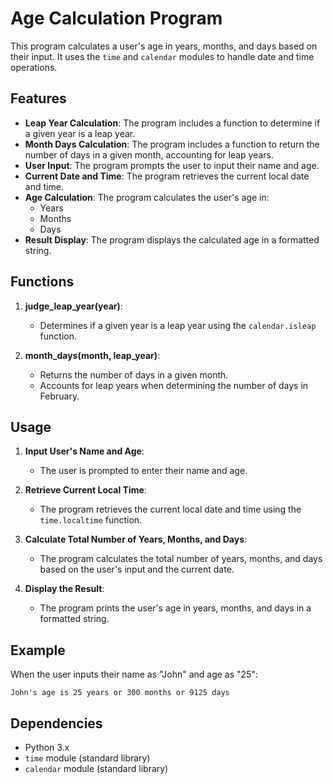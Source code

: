 # Age Calculation Program

This program calculates a user's age in years, months, and days based on their input. It uses the `time` and `calendar` modules to handle date and time operations.

## Features

- **Leap Year Calculation**: The program includes a function to determine if a given year is a leap year.
- **Month Days Calculation**: The program includes a function to return the number of days in a given month, accounting for leap years.
- **User Input**: The program prompts the user to input their name and age.
- **Current Date and Time**: The program retrieves the current local date and time.
- **Age Calculation**: The program calculates the user's age in:
  - Years
  - Months
  - Days
- **Result Display**: The program displays the calculated age in a formatted string.

## Functions

1. **judge_leap_year(year)**:
   - Determines if a given year is a leap year using the `calendar.isleap` function.

2. **month_days(month, leap_year)**:
   - Returns the number of days in a given month.
   - Accounts for leap years when determining the number of days in February.

## Usage

1. **Input User's Name and Age**:
   - The user is prompted to enter their name and age.

2. **Retrieve Current Local Time**:
   - The program retrieves the current local date and time using the `time.localtime` function.

3. **Calculate Total Number of Years, Months, and Days**:
   - The program calculates the total number of years, months, and days based on the user's input and the current date.

4. **Display the Result**:
   - The program prints the user's age in years, months, and days in a formatted string.

## Example

When the user inputs their name as "John" and age as "25":

```
John's age is 25 years or 300 months or 9125 days
```

## Dependencies

- Python 3.x
- `time` module (standard library)
- `calendar` module (standard library)



